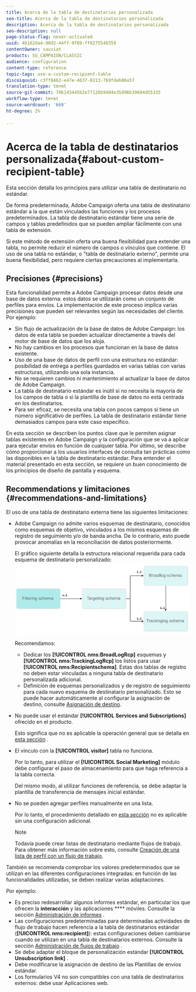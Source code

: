```yaml
---
title: Acerca de la tabla de destinatarios personalizada
seo-title: Acerca de la tabla de destinatarios personalizada
description: Acerca de la tabla de destinatarios personalizada
seo-description: null
page-status-flag: never-activated
uuid: 4b162da4-90d2-44ff-9f89-ff0275540359
contentOwner: sauviat
products: SG_CAMPAIGN/CLASSIC
audience: configuration
content-type: reference
topic-tags: use-a-custom-recipient-table
discoiquuid: c3ff8462-e47e-4637-8213-769fdeb86a57
translation-type: tm+mt
source-git-commit: 70b143445b2e77128b9404e35d96b39694d55335
workflow-type: tm+mt
source-wordcount: '669'
ht-degree: 2%

---
```



# Acerca de la tabla de destinatarios personalizada{#about-custom-recipient-table}

Esta sección detalla los principios para utilizar una tabla de destinatario no estándar.

De forma predeterminada, Adobe Campaign oferta una tabla de destinatario estándar a la que están vinculados las funciones y los procesos predeterminados. La tabla de destinatario estándar tiene una serie de campos y tablas predefinidos que se pueden ampliar fácilmente con una tabla de extensión.

Si este método de extensión oferta una buena flexibilidad para extender una tabla, no permite reducir el número de campos o vínculos que contiene. El uso de una tabla no estándar, o &quot;tabla de destinatario externo&quot;, permite una buena flexibilidad, pero requiere ciertas precauciones al implementarla.

## Precisiones {#precisions}

Esta funcionalidad permite a Adobe Campaign procesar datos desde una base de datos externa: estos datos se utilizarán como un conjunto de perfiles para envíos. La implementación de este proceso implica varias precisiones que pueden ser relevantes según las necesidades del cliente. Por ejemplo:

* Sin flujo de actualización de la base de datos de Adobe Campaign: los datos de esta tabla se pueden actualizar directamente a través del motor de base de datos que los aloja.
* No hay cambios en los procesos que funcionan en la base de datos existente.
* Uso de una base de datos de perfil con una estructura no estándar: posibilidad de entrega a perfiles guardados en varias tablas con varias estructuras, utilizando una sola instancia.
* No se requieren cambios ni mantenimiento al actualizar la base de datos de Adobe Campaign.
* La tabla de destinatario estándar es inútil si no necesita la mayoría de los campos de tabla o si la plantilla de base de datos no está centrada en los destinatarios.
* Para ser eficaz, se necesita una tabla con pocos campos si tiene un número significativo de perfiles. La tabla de destinatario estándar tiene demasiados campos para este caso específico.

En esta sección se describen los puntos clave que le permiten asignar tablas existentes en Adobe Campaign y la configuración que se va a aplicar para ejecutar envíos en función de cualquier tabla. Por último, se describe cómo proporcionar a los usuarios interfaces de consulta tan prácticas como las disponibles en la tabla de destinatario estándar. Para entender el material presentado en esta sección, se requiere un buen conocimiento de los principios de diseño de pantalla y esquema.

## Recommendations y limitaciones {#recommendations-and-limitations}

El uso de una tabla de destinatario externa tiene las siguientes limitaciones:

* Adobe Campaign no admite varios esquemas de destinatario, conocidos como esquemas de objetivo, vinculados a los mismos esquemas de registro de seguimiento y/o de banda ancha. De lo contrario, esto puede provocar anomalías en la reconciliación de datos posteriormente.

   El gráfico siguiente detalla la estructura relacional requerida para cada esquema de destinatario personalizado:
   ![](assets/custom_recipient_limitation.png)

   Recomendamos:

   * Dedicar los **[!UICONTROL nms:BroadLogRcp]** esquemas y **[!UICONTROL nms:TrackingLogRcp]** los listos para usar **[!UICONTROL nms:Recipientschema]**. Estas dos tablas de registro no deben estar vinculadas a ninguna tabla de destinatario personalizada adicional.
   * Definición de esquemas personalizados y de registro de seguimiento para cada nuevo esquema de destinatario personalizado. Esto se puede hacer automáticamente al configurar la asignación de destino, consulte [Asignación de destino](../../configuration/using/target-mapping.md).

* No puede usar el estándar **[!UICONTROL Services and Subscriptions]** ofrecido en el producto.

   Esto significa que no es aplicable la operación general que se detalla en [esta sección](../../delivery/using/managing-subscriptions.md) .

* El vínculo con la **[!UICONTROL visitor]** tabla no funciona.

   Por lo tanto, para utilizar el **[!UICONTROL Social Marketing]** módulo debe configurar el paso de almacenamiento para que haga referencia a la tabla correcta.

   Del mismo modo, al utilizar funciones de referencia, se debe adaptar la plantilla de transferencia de mensajes inicial estándar.

* No se pueden agregar perfiles manualmente en una lista.

   Por lo tanto, el procedimiento detallado en [esta sección](../../platform/using/creating-and-managing-lists.md) no es aplicable sin una configuración adicional.

   >[!NOTE]
   >
   >Todavía puede crear listas de destinatario mediante flujos de trabajo. Para obtener más información sobre esto, consulte [Creación de una lista de perfil con un flujo de trabajo](../../configuration/using/creating-a-profile-list-with-a-workflow.md).

También se recomienda comprobar los valores predeterminados que se utilizan en las diferentes configuraciones integradas: en función de las funcionalidades utilizadas, se deben realizar varias adaptaciones.

Por ejemplo:

* Es preciso redesarrollar algunos informes estándar, en particular los que ofrecen la **interacción** y las aplicaciones **** móviles. Consulte la sección [Administración de informes](../../configuration/using/managing-reports.md) .
* Las configuraciones predeterminadas para determinadas actividades de flujo de trabajo hacen referencia a la tabla de destinatarios estándar (**[!UICONTROL nms:recipient]**): estas configuraciones deben cambiarse cuando se utilizan en una tabla de destinatarios externos. Consulte la sección [Administración de flujos de trabajo](../../configuration/using/managing-workflows.md) .
* Se debe adaptar el bloque de personalización estándar **[!UICONTROL Unsubscription link]** .
* Debe modificarse la asignación de destino de las Plantillas de envíos estándar.
* Los formularios V4 no son compatibles con una tabla de destinatarios externos: debe usar Aplicaciones web.

